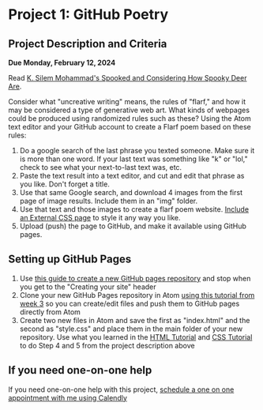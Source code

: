 # Project 1: GitHub Poetry

## Project Description and Criteria
**Due Monday, February 12, 2024**

Read [K. Silem Mohammad's Spooked and Considering How Spooky Deer Are](/week_05_week_of_02-08-2021/readings/K-Silem-Mohammad-Spooked-and-Considering-How-Spooky-Deer-Are.pdf).

Consider what "uncreative writing" means, the rules of "flarf," and how it may be considered a type of generative web art. What kinds of webpages could be produced using randomized rules such as these? Using the Atom text editor and your GitHub account to create a Flarf poem based on these rules:

1. Do a google search of the last phrase you texted someone. Make sure it is more than one word. If your last text was something like "k" or "lol," check to see what your next-to-last text was, etc.
2. Paste the text result into a text editor, and cut and edit that phrase as you like. Don't forget a title.
3. Use that same Google search, and download 4 images from the first page of image results. Include them in an "img" folder.
4. Use that text and those images to create a flarf poem website. [Include an External CSS page](https://www.w3schools.com/css/css_howto.asp) to style it any way you like.
5. Upload (push) the page to GitHub, and make it available using GitHub pages.

## Setting up GitHub Pages

1. Use [this guide to create a new GitHub pages repository](https://docs.github.com/en/github/working-with-github-pages/creating-a-github-pages-site) and stop when you get to the "Creating your site" header
2. Clone your new GitHub Pages repository in Atom [using this tutorial from week 3](https://vimeo.com/454929880/e8fca32290) so you can create/edit files and push them to GitHub pages directly from Atom
3. Create two new files in Atom and save the first as "index.html" and the second as "style.css" and place them in the main folder of your new repository. Use what you learned in the [HTML Tutorial](https://www.w3schools.com/html/default.asp) and [CSS Tutorial](https://www.w3schools.com/css/default.asp) to do Step 4 and 5 from the project description above

## If you need one-on-one help

If you need one-on-one help with this project, [schedule a one on one appointment with me using Calendly](https://calendly.com/tfunk4/office-hours-meeting)
